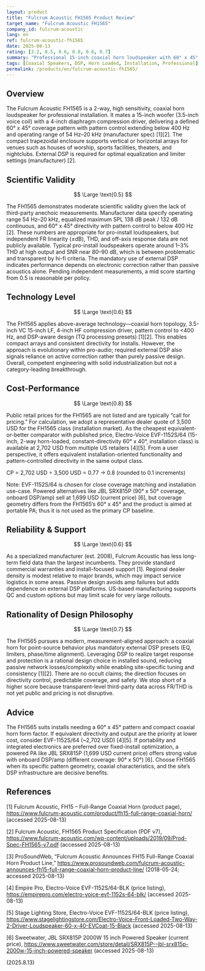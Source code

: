 ```yaml
---
layout: product
title: "Fulcrum Acoustic FH1565 Product Review"
target_name: "Fulcrum Acoustic FH1565"
company_id: fulcrum-acoustic
lang: en
ref: fulcrum-acoustic-fh1565
date: 2025-08-13
rating: [3.2, 0.5, 0.6, 0.8, 0.6, 0.7]
summary: "Professional 15-inch coaxial horn loudspeaker with 60° x 45° coverage pattern designed for commercial installation applications, featuring proprietary DSP processing requirements."
tags: [Coaxial Speakers, DSP, Horn Loaded, Installation, Professional]
permalink: /products/en/fulcrum-acoustic-fh1565/
---
```

## Overview

The Fulcrum Acoustic FH1565 is a 2-way, high sensitivity, coaxial horn loudspeaker for professional installation. It mates a 15-inch woofer (3.5-inch voice coil) with a 4-inch diaphragm compression driver, delivering a defined 60° x 45° coverage pattern with pattern control extending below 400 Hz and operating range of 54 Hz–20 kHz (manufacturer spec) [1][2]. The compact trapezoidal enclosure supports vertical or horizontal arrays for venues such as houses of worship, sports facilities, theaters, and nightclubs. External DSP is required for optimal equalization and limiter settings (manufacturer) [2].

## Scientific Validity

$$ \Large \text{0.5} $$

The FH1565 demonstrates moderate scientific validity given the lack of third-party anechoic measurements. Manufacturer data specify operating range 54 Hz–20 kHz, equalized maximum SPL 138 dB peak / 132 dB continuous, and 60° x 45° directivity with pattern control to below 400 Hz [2]. These numbers are appropriate for pro-install loudspeakers, but independent FR linearity (±dB), THD, and off-axis response data are not publicly available. Typical pro-install loudspeakers operate around 1–3% THD at high output and SNR near 80–90 dB, which is between problematic and transparent by hi-fi criteria. The mandatory use of external DSP indicates performance depends on electronic correction rather than passive acoustics alone. Pending independent measurements, a mid score starting from 0.5 is reasonable per policy.

## Technology Level

$$ \Large \text{0.6} $$

The FH1565 applies above-average technology—coaxial horn topology, 3.5-inch VC 15-inch LF, 4-inch HF compression driver, pattern control to <400 Hz, and DSP-aware design (TQ processing presets) [1][2]. This enables compact arrays and consistent directivity for installs. However, the approach is evolutionary within pro-audio; required external DSP also signals reliance on active correction rather than purely passive design. Overall, competent engineering with solid industrialization but not a category-leading breakthrough.

## Cost-Performance

$$ \Large \text{0.8} $$

Public retail prices for the FH1565 are not listed and are typically “call for pricing.” For calculation, we adopt a representative dealer quote of 3,500 USD for the FH1565 class (installation market). As the cheapest equivalent-or-better comparator with published price, Electro-Voice EVF-1152S/64 (15-inch, 2-way horn-loaded, constant-directivity 60° x 40°, installation class) is available at 2,702 USD from multiple US retailers [4][5]. From a user perspective, it offers equivalent installation-oriented functionality and pattern-controlled directivity in the same output class.

CP = 2,702 USD ÷ 3,500 USD = 0.77 → 0.8 (rounded to 0.1 increments)

Note: EVF-1152S/64 is chosen for close coverage matching and installation use-case. Powered alternatives like JBL SRX815P (90° x 50° coverage, onboard DSP/amp) sell at 1,699 USD (current price) [6], but coverage geometry differs from the FH1565’s 60° x 45° and the product is aimed at portable PA; thus it is not used as the primary CP baseline.

## Reliability & Support

$$ \Large \text{0.6} $$

As a specialized manufacturer (est. 2008), Fulcrum Acoustic has less long-term field data than the largest incumbents. They provide standard commercial warranties and install-focused support [1]. Regional dealer density is modest relative to major brands, which may impact service logistics in some areas. Passive design avoids amp failures but adds dependence on external DSP platforms. US-based manufacturing supports QC and custom options but may limit scale for very large rollouts.

## Rationality of Design Philosophy

$$ \Large \text{0.7} $$

The FH1565 pursues a modern, measurement-aligned approach: a coaxial horn for point-source behavior plus mandatory external DSP presets (EQ, limiters, phase/time alignment). Leveraging DSP to realize target response and protection is a rational design choice in installed sound, reducing passive network losses/complexity while enabling site-specific tuning and consistency [1][2]. There are no occult claims; the direction focuses on directivity control, predictable coverage, and safety. We stop short of a higher score because transparent-level third-party data across FR/THD is not yet public and pricing is not disruptive.

## Advice

The FH1565 suits installs needing a 60° x 45° pattern and compact coaxial horn form factor. If equivalent directivity and output are the priority at lower cost, consider EVF-1152S/64 (~2,702 USD) [4][5]. If portability and integrated electronics are preferred over fixed-install optimization, a powered PA like JBL SRX815P (1,699 USD current price) offers strong value with onboard DSP/amp (different coverage: 90° x 50°) [6]. Choose FH1565 when its specific pattern geometry, coaxial characteristics, and the site’s DSP infrastructure are decisive benefits.

## References

[1] Fulcrum Acoustic, FH15 – Full-Range Coaxial Horn (product page), https://www.fulcrum-acoustic.com/product/fh15-full-range-coaxial-horn/ (accessed 2025-08-13)

[2] Fulcrum Acoustic, FH1565 Product Specification (PDF v7), https://www.fulcrum-acoustic.com/wp-content/uploads/2019/09/Prod-Spec-FH1565-v7.pdf (accessed 2025-08-13)

[3] ProSoundWeb, “Fulcrum Acoustic Announces FH15 Full-Range Coaxial Horn Product Line,” https://www.prosoundweb.com/fulcrum-acoustic-announces-fh15-full-range-coaxial-horn-product-line/ (2018-05-24; accessed 2025-08-13)

[4] Empire Pro, Electro-Voice EVF-1152S/64-BLK (price listing), https://empirepro.com/electro-voice-evf-1152s-64-blk/ (accessed 2025-08-13)

[5] Stage Lighting Store, Electro-Voice EVF-1152S/64-BLK (price listing), https://www.stagelightingstore.com/Electro-Voice-Front-Loaded-Two-Way-2-Driver-Loudspeaker-60-x-40-EVCoat-15-Black (accessed 2025-08-13)

[6] Sweetwater, JBL SRX815P 2000W 15 inch Powered Speaker (current price), https://www.sweetwater.com/store/detail/SRX815P--jbl-srx815p-2000w-15-inch-powered-speaker (accessed 2025-08-13)

(2025.8.13)